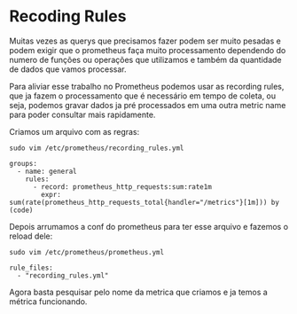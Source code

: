 # Recoding Rules

Muitas vezes as querys que precisamos fazer podem ser muito pesadas e podem exigir que o prometheus faça muito processamento dependendo do numero de funções ou operações que utilizamos e também da quantidade de dados que vamos processar.

Para aliviar esse trabalho no Prometheus podemos usar as recording rules, que ja fazem o processamento que é necessário em tempo de coleta, ou seja, podemos gravar dados ja pré processados em uma outra metric name para poder consultar mais rapidamente.


Criamos um arquivo com as regras:

```
sudo vim /etc/prometheus/recording_rules.yml

groups:
  - name: general
    rules:
      - record: prometheus_http_requests:sum:rate1m
        expr: sum(rate(prometheus_http_requests_total{handler="/metrics"}[1m])) by (code)
```

Depois arrumamos a conf do prometheus para ter esse arquivo e fazemos o reload dele:

```
sudo vim /etc/prometheus/prometheus.yml

rule_files:
  - "recording_rules.yml"
```

Agora basta pesquisar pelo nome da metrica que criamos e ja temos a métrica funcionando.
